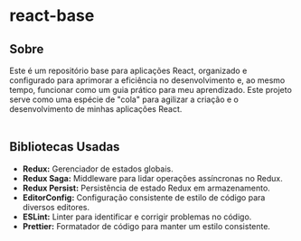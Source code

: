 # react-base

## Sobre

Este é um repositório base para aplicações React, organizado e configurado para aprimorar a eficiência no desenvolvimento e, ao mesmo tempo, funcionar como um guia prático para meu aprendizado. Este projeto serve como uma espécie de "cola" para agilizar a criação e o desenvolvimento de minhas aplicações React. <br><br>

## Bibliotecas Usadas
- **Redux:** Gerenciador de estados globais.
- **Redux Saga:** Middleware para lidar operações assíncronas no Redux.
- **Redux Persist:** Persistência de estado Redux em armazenamento.
- **EditorConfig:** Configuração consistente de estilo de código para diversos editores.
- **ESLint:** Linter para identificar e corrigir problemas no código.
- **Prettier:** Formatador de código para manter um estilo consistente.
